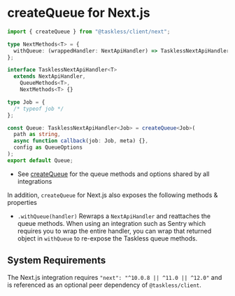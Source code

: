 # createQueue for Next.js

```ts
import { createQueue } from "@taskless/client/next";

type NextMethods<T> = {
  withQueue: (wrappedHandler: NextApiHandler) => TasklessNextApiHandler<T>;
};

interface TasklessNextApiHandler<T>
  extends NextApiHandler,
    QueueMethods<T>,
    NextMethods<T> {}

type Job = {
  /* typeof job */
};

const Queue: TasklessNextApiHandler<Job> = createQueue<Job>(
  path as string,
  async function callback(job: Job, meta) {},
  config as QueueOptions
);
export default Queue;
```

- See [createQueue](./createQueue.md) for the queue methods and options shared by all integrations

In addition, `createQueue` for Next.js also exposes the following methods & properties

- `.withQueue(handler)` Rewraps a `NextApiHandler` and reattaches the queue methods. When using an integration such as Sentry which requires you to wrap the entire handler, you can wrap that returned object in `withQueue` to re-expose the Taskless queue methods.

## System Requirements

The Next.js integration requires `"next": "^10.0.8 || ^11.0 || ^12.0"` and is referenced as an optional peer dependency of `@taskless/client`.
